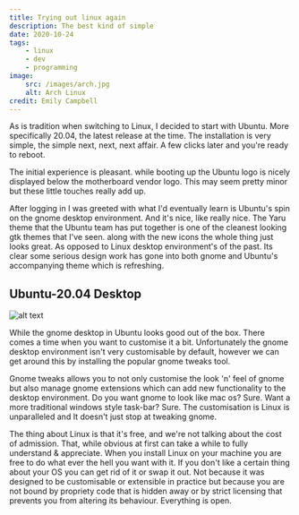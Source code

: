 ```yaml
---
title: Trying out linux again
description: The best kind of simple
date: 2020-10-24
tags:
    - linux
    - dev
    - programming
image:
    src: /images/arch.jpg
    alt: Arch Linux
credit: Emily Campbell
---
```


As is tradition when switching to Linux, I decided to start with Ubuntu. More specifically 20.04, the latest release at the time. The installation is very simple, the simple next, next, next affair. A few clicks later and you're ready to reboot.

The initial experience is pleasant. while booting up the Ubuntu logo is nicely displayed below the motherboard vendor logo. This may seem pretty minor but these little touches really add up.

After logging in I was greeted with what I'd eventually learn is Ubuntu's spin on the gnome desktop environment. And it's nice, like really nice. The Yaru theme that the Ubuntu team has put together is one of the cleanest looking gtk themes that I've seen. along with the new icons the whole thing just looks great. As opposed to Linux desktop environment's of the past. Its clear some serious design work has gone into both gnome and Ubuntu's accompanying theme which is refreshing.

## Ubuntu-20.04 Desktop

![alt text](/images/ubuntu-20.04-desktop-screenshot.jpg "Ubuntu-20.04 Desktop Screenshot")

While the gnome desktop in Ubuntu looks good out of the box. There comes a time when you want to customise it a bit. Unfortunately the gnome desktop environment isn't very customisable by default, however we can get around this by installing the popular gnome tweaks tool.

Gnome tweaks allows you to not only customise the look 'n' feel of gnome but also manage gnome extensions which can add new functionality to the desktop environment. Do you want gnome to look like mac os? Sure. Want a more traditional windows style task-bar? Sure. The customisation is Linux is unparalleled and It doesn't just stop at tweaking gnome.

The thing about Linux is that it's free, and we're not talking about the cost of admission. That, while obvious at first can take a while to fully understand & appreciate. When you install Linux on your machine you are free to do what ever the hell you want with it. If you don't like a certain thing about your OS you can get rid of it or swap it out. Not because it was designed to be customisable or extensible in practice but because you are not bound by propriety code that is hidden away or by strict licensing that prevents you from altering its behaviour. Everything is open.
